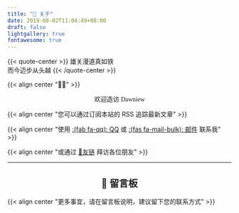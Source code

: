 ```yaml
---
title: "🏡 关于"
date: 2019-08-02T11:04:49+08:00
draft: false
lightgallery: true
fontawesome: true
---
```


{{< quote-center >}}
雄关漫道真如铁<br>
而今迈步从头越
{{< /quote-center >}}

{{< align center "👏🏻" >}}

<center>  欢迎造访 <font face="LXGW WenKai Screen" > Dawniew </font> </center>

{{< align center "您可以通过订阅本站的 RSS 追踪最新文章" >}}

{{< align center "使用 [:(fab fa-qq): QQ](http://wpa.qq.com/msgrd?v=3&uin=1337253857&site=qg&menu=yes) 或 [:(fas fa-mail-bulk): 邮件](mailto:ralvine@163.com) 联系我" >}}

{{< align center "或通过 [🤝友链](../friend) 拜访各位朋友" >}}

---

<h2><center>📰 留言板</center></h2>

{{< align center "更多事宜，请在留言板说明，建议留下您的联系方式" >}}

